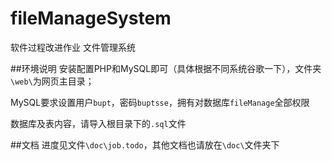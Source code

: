 # fileManageSystem
软件过程改进作业 文件管理系统

##环境说明
安装配置PHP和MySQL即可（具体根据不同系统谷歌一下），文件夹`\web\`为网页主目录；

MySQL要求设置用户`bupt`，密码`buptsse`，拥有对数据库`fileManage`全部权限

数据库及表内容，请导入根目录下的`.sql`文件

##文档
进度见文件`\doc\job.todo`，其他文档也请放在`\doc\`文件夹下